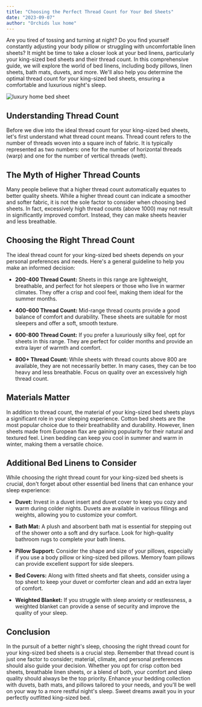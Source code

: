 ```yaml
---
title: "Choosing the Perfect Thread Count for Your Bed Sheets"
date: "2023-09-07"
author: "Orchids lux home"
---
```



Are you tired of tossing and turning at night? Do you find yourself constantly adjusting your body pillow or struggling with uncomfortable linen sheets? It might be time to take a closer look at your bed linens, particularly your king-sized bed sheets and their thread count. In this comprehensive guide, we will explore the world of bed linens, including body pillows, linen sheets, bath mats, duvets, and more. We'll also help you determine the optimal thread count for your king-sized bed sheets, ensuring a comfortable and luxurious night's sleep.

![luxury home bed sheet](/images/Bedsheet.jpg)

## Understanding Thread Count

Before we dive into the ideal thread count for your king-sized bed sheets, let's first understand what thread count means. Thread count refers to the number of threads woven into a square inch of fabric. It is typically represented as two numbers: one for the number of horizontal threads (warp) and one for the number of vertical threads (weft).

## The Myth of Higher Thread Counts

Many people believe that a higher thread count automatically equates to better quality sheets. While a higher thread count can indicate a smoother and softer fabric, it is not the sole factor to consider when choosing bed sheets. In fact, excessively high thread counts (above 1000) may not result in significantly improved comfort. Instead, they can make sheets heavier and less breathable.

## Choosing the Right Thread Count

The ideal thread count for your king-sized bed sheets depends on your personal preferences and needs. Here's a general guideline to help you make an informed decision:

- **200-400 Thread Count:** Sheets in this range are lightweight, breathable, and perfect for hot sleepers or those who live in warmer climates. They offer a crisp and cool feel, making them ideal for the summer months.

- **400-600 Thread Count:** Mid-range thread counts provide a good balance of comfort and durability. These sheets are suitable for most sleepers and offer a soft, smooth texture.

- **600-800 Thread Count:** If you prefer a luxuriously silky feel, opt for sheets in this range. They are perfect for colder months and provide an extra layer of warmth and comfort.

- **800+ Thread Count:** While sheets with thread counts above 800 are available, they are not necessarily better. In many cases, they can be too heavy and less breathable. Focus on quality over an excessively high thread count.

## Materials Matter

In addition to thread count, the material of your king-sized bed sheets plays a significant role in your sleeping experience. Cotton bed sheets are the most popular choice due to their breathability and durability. However, linen sheets made from European flax are gaining popularity for their natural and textured feel. Linen bedding can keep you cool in summer and warm in winter, making them a versatile choice.

## Additional Bed Linens to Consider

While choosing the right thread count for your king-sized bed sheets is crucial, don't forget about other essential bed linens that can enhance your sleep experience:

- **Duvet:** Invest in a duvet insert and duvet cover to keep you cozy and warm during colder nights. Duvets are available in various fillings and weights, allowing you to customize your comfort.

- **Bath Mat:** A plush and absorbent bath mat is essential for stepping out of the shower onto a soft and dry surface. Look for high-quality bathroom rugs to complete your bath linens.

- **Pillow Support:** Consider the shape and size of your pillows, especially if you use a body pillow or king-sized bed pillows. Memory foam pillows can provide excellent support for side sleepers.

- **Bed Covers:** Along with fitted sheets and flat sheets, consider using a top sheet to keep your duvet or comforter clean and add an extra layer of comfort.

- **Weighted Blanket:** If you struggle with sleep anxiety or restlessness, a weighted blanket can provide a sense of security and improve the quality of your sleep.

## Conclusion

In the pursuit of a better night's sleep, choosing the right thread count for your king-sized bed sheets is a crucial step. Remember that thread count is just one factor to consider; material, climate, and personal preferences should also guide your decision. Whether you opt for crisp cotton bed sheets, breathable linen sheets, or a blend of both, your comfort and sleep quality should always be the top priority. Enhance your bedding collection with duvets, bath mats, and pillows tailored to your needs, and you'll be well on your way to a more restful night's sleep. Sweet dreams await you in your perfectly outfitted king-sized bed.
